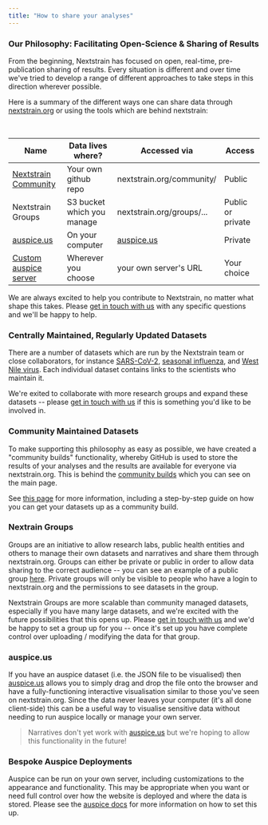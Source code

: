 ```yaml
---
title: "How to share your analyses"
---
```


### Our Philosophy: Facilitating Open-Science & Sharing of Results

From the beginning, Nextstrain has focused on open, real-time, pre-publication sharing of results.
Every situation is different and over time we've tried to develop a range of different approaches to take steps in this direction wherever possible.

Here is a summary of the different ways one can share data through [nextstrain.org](/) or using the tools which are behind nextstrain:

<br/>

| Name                   | Data lives where?           |  Accessed via             |  Access            |
| ---------------------- | --------------------------- | ------------------------- | ------------------ |
| [Nextstrain Community] | Your own github repo        | nextstrain.org/community/ | Public             |
| Nextstrain Groups      | S3 bucket which you manage  | nextstrain.org/groups/... | Public or private  |
| [auspice.us]           | On your computer            | [auspice.us]              | Private            |
| [Custom auspice server]| Wherever you choose         | your own server's URL     | Your choice        |

We are always excited to help you contribute to Nextstrain, no matter what shape this takes.
Please [get in touch with us](mailto:hello@nextstrain.org) with any specific questions and we'll be happy to help.


### Centrally Maintained, Regularly Updated Datasets

There are a number of datasets which are run by the Nextstrain team or close collaborators, for instance [SARS-CoV-2](/ncov/global), [seasonal influenza](/flu), and [West Nile virus](/WNV/NA).
Each individual dataset contains links to the scientists who maintain it.

We're exited to collaborate with more research groups and expand these datasets -- please [get in touch with us](mailto:hello@nextstrain.org) if this is something you'd like to be involved in.


### Community Maintained Datasets

To make supporting this philosophy as easy as possible, we have created a "community builds" functionality, whereby GitHub is used to store the results of your analyses and the results are available for everyone via nextstrain.org.
This is behind the [community builds](/#community) which you can see on the main page.

See [this page](community-builds) for more information, including a step-by-step guide on how you can get your datasets up as a community build.

### Nextrain Groups

Groups are an initiative to allow research labs, public health entities and others to manage their own datasets and narratives and share them through nextstrain.org.
Groups can either be private or public in order to allow data sharing to the correct audience -- you can see an example of a public group [here](/groups/blab/).
Private groups will only be visible to people who have a login to nextstrain.org and the permissions to see datasets in the group.

Nextstrain Groups are more scalable than community managed datasets, especially if you have many large datasets, and we're excited with the future possibilities that this opens up. Please [get in touch with us](mailto:hello@nextstrain.org) and we'd be happy to set a group up for you -- once it's set up you have complete control over uploading / modifying the data for that group.


### auspice.us

If you have an auspice dataset (i.e. the JSON file to be visualised) then [auspice.us] allows you to simply drag and drop the file onto the browser and have a fully-functioning interactive visualisation similar to those you've seen on nextstrain.org. 
Since the data never leaves your computer (it's all done client-side) this can be a useful way to visualise sensitive data without needing to run auspice locally or manage your own server.

> Narratives don't yet work with [auspice.us] but we're hoping to allow this functionality in the future!


### Bespoke Auspice Deployments

Auspice can be run on your own server, including customizations to the appearance and functionality.
This may be appropriate when you want or need full control over how the website is deployed and where the data is stored.
Please see the [auspice docs](https://nextstrain.github.io/auspice/server/introduction) for more information on how to set this up.


[Nextstrain Community]: ./community-builds
[Custom auspice server]: https://nextstrain.github.io/auspice/server/introduction
[auspice.us]: http://auspice.us